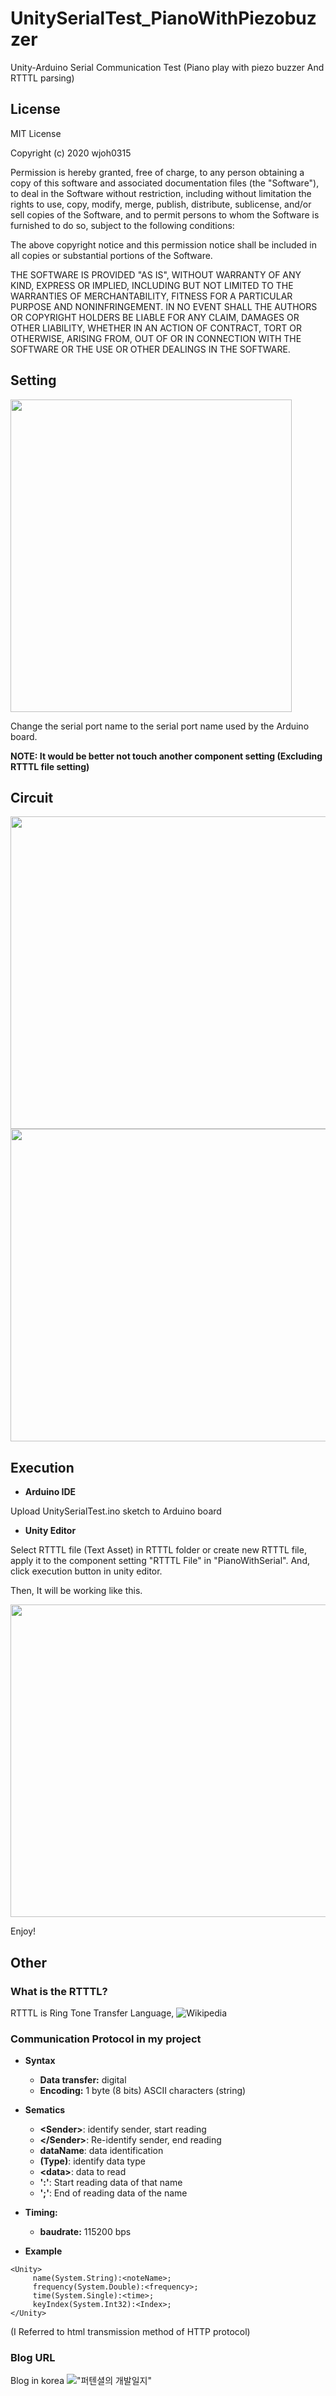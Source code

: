# UnitySerialTest_PianoWithPiezobuzzer
Unity-Arduino Serial Communication Test (Piano play with piezo buzzer And RTTTL parsing)

## License
MIT License

Copyright (c) 2020 wjoh0315

     

Permission is hereby granted, free of charge, to any person obtaining a copy
of this software and associated documentation files (the "Software"), to deal
in the Software without restriction, including without limitation the rights
to use, copy, modify, merge, publish, distribute, sublicense, and/or sell
copies of the Software, and to permit persons to whom the Software is
furnished to do so, subject to the following conditions:

     

The above copyright notice and this permission notice shall be included in all
copies or substantial portions of the Software.

     

THE SOFTWARE IS PROVIDED "AS IS", WITHOUT WARRANTY OF ANY KIND, EXPRESS OR
IMPLIED, INCLUDING BUT NOT LIMITED TO THE WARRANTIES OF MERCHANTABILITY,
FITNESS FOR A PARTICULAR PURPOSE AND NONINFRINGEMENT. IN NO EVENT SHALL THE
AUTHORS OR COPYRIGHT HOLDERS BE LIABLE FOR ANY CLAIM, DAMAGES OR OTHER
LIABILITY, WHETHER IN AN ACTION OF CONTRACT, TORT OR OTHERWISE, ARISING FROM,
OUT OF OR IN CONNECTION WITH THE SOFTWARE OR THE USE OR OTHER DEALINGS IN THE
SOFTWARE.

## Setting
<img src="https://ifh.cc/g/WlWT3R.jpg" width="450" height="500">

Change the serial port name to the serial port name used by the Arduino board.

**NOTE: It would be better not touch another component setting (Excluding RTTTL file setting)**

## Circuit
<img src="https://ifh.cc/g/r2sQVL.jpg" width="800" height="500">
<img src="https://ifh.cc/g/7w52F5.png" width="600" height="500">

## Execution
* **Arduino IDE**

Upload UnitySerialTest.ino sketch to Arduino board

* **Unity Editor**

Select RTTTL file (Text Asset) in RTTTL folder or create new RTTTL file, apply it to the component setting "RTTTL File" in "PianoWithSerial".
And, click execution button in unity editor.

Then, It will be working like this.

<img src="https://ifh.cc/g/YPOukF.jpg" width="820" height="500">

Enjoy!

## Other
### What is the RTTTL?
RTTTL is Ring Tone Transfer Language, ![Wikipedia](https://en.wikipedia.org/wiki/Ring_Tone_Transfer_Language)

### Communication Protocol in my project

* **Syntax**
     - **Data transfer:** digital
     - **Encoding:** 1 byte (8 bits) ASCII characters (string)

* **Sematics**
     - **\<Sender>**: identify sender, start reading
     - **\</Sender>**: Re-identify sender, end reading
     - **dataName**: data identification
     - **(Type)**: identify data type
     - **\<data>**: data to read
     - **':'**: Start reading data of that name
     - **';'**: End of reading data of the name

* **Timing:**
     - **baudrate:** 115200 bps
     
* **Example**
```
<Unity>
     name(System.String):<noteName>;
     frequency(System.Double):<frequency>;
     time(System.Single):<time>;
     keyIndex(System.Int32):<Index>;
</Unity>
```
(I Referred to html transmission method of HTTP protocol)

### Blog URL
Blog in korea !["퍼텐셜의 개발일지"](https://blog.naver.com/wjoh0315)
